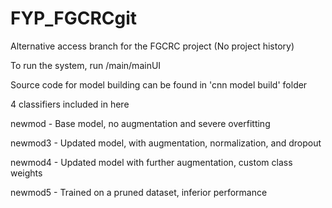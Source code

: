 # FYP_FGCRCgit
Alternative access branch for the FGCRC project (No project history)

To run the system, run /main/mainUI

Source code for model building can be found in 'cnn model build' folder

4 classifiers included in here

newmod - Base model, no augmentation and severe overfitting

newmod3 - Updated model, with augmentation, normalization, and dropout

newmod4 - Updated model with further augmentation, custom class weights

newmod5 - Trained on a pruned dataset, inferior performance

